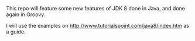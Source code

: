 This repo will feature some new features of JDK 8 done in Java, and done again in Groovy.

I will use the examples on http://www.tutorialspoint.com/java8/index.htm as a guide.
